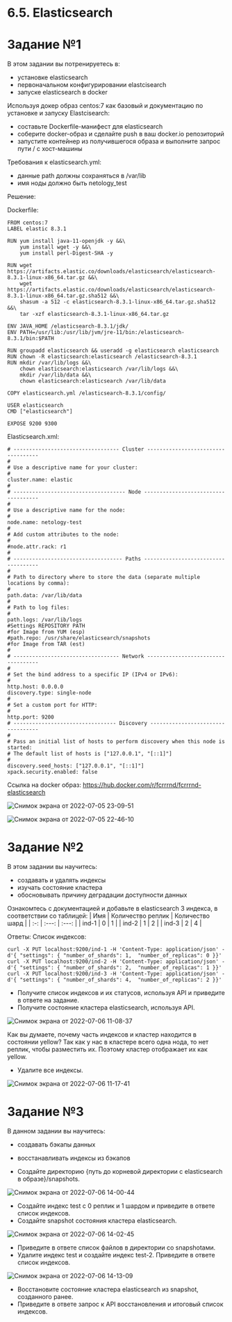 # 6.5. Elasticsearch

# Задание №1

В этом задании вы потренируетесь в:

  -  установке elasticsearch
  -  первоначальном конфигурировании elastcisearch
  -  запуске elasticsearch в docker

Используя докер образ centos:7 как базовый и документацию по установке и запуску Elastcisearch:

  -  составьте Dockerfile-манифест для elasticsearch
  -  соберите docker-образ и сделайте push в ваш docker.io репозиторий
  -  запустите контейнер из получившегося образа и выполните запрос пути / c хост-машины

Требования к elasticsearch.yml:

  -  данные path должны сохраняться в /var/lib
  -  имя ноды должно быть netology_test

Решение:

Dockerfile:

```
FROM centos:7
LABEL elastic 8.3.1

RUN yum install java-11-openjdk -y &&\
    yum install wget -y &&\
    yum install perl-Digest-SHA -y

RUN wget https://artifacts.elastic.co/downloads/elasticsearch/elasticsearch-8.3.1-linux-x86_64.tar.gz &&\
    wget https://artifacts.elastic.co/downloads/elasticsearch/elasticsearch-8.3.1-linux-x86_64.tar.gz.sha512 &&\
    shasum -a 512 -c elasticsearch-8.3.1-linux-x86_64.tar.gz.sha512 &&\
    tar -xzf elasticsearch-8.3.1-linux-x86_64.tar.gz

ENV JAVA_HOME /elasticsearch-8.3.1/jdk/
ENV PATH=/usr/lib:/usr/lib/jvm/jre-11/bin:/elasticsearch-8.3.1/bin:$PATH

RUN groupadd elasticsearch && useradd -g elasticsearch elasticsearch
RUN chown -R elasticsearch:elasticsearch /elasticsearch-8.3.1
RUN mkdir /var/lib/logs &&\
    chown elasticsearch:elasticsearch /var/lib/logs &&\
    mkdir /var/lib/data &&\
    chown elasticsearch:elasticsearch /var/lib/data

COPY elasticsearch.yml /elasticsearch-8.3.1/config/

USER elasticsearch
CMD ["elasticsearch"]

EXPOSE 9200 9300

```

Elasticsearch.xml:
```
# ---------------------------------- Cluster -----------------------------------
#
# Use a descriptive name for your cluster:
#
cluster.name: elastic
#
# ------------------------------------ Node ------------------------------------
#
# Use a descriptive name for the node:
#
node.name: netology-test
#
# Add custom attributes to the node:
#
#node.attr.rack: r1
#
# ----------------------------------- Paths ------------------------------------
#
# Path to directory where to store the data (separate multiple locations by comma):
#
path.data: /var/lib/data
#
# Path to log files:
#
path.logs: /var/lib/logs
#Settings REPOSITORY PATH 
#for Image from YUM (esp)
#path.repo: /usr/share/elasticsearch/snapshots
#for Image from TAR (est)
#  
# ---------------------------------- Network -----------------------------------
#
# Set the bind address to a specific IP (IPv4 or IPv6):
#
http.host: 0.0.0.0
discovery.type: single-node
#
# Set a custom port for HTTP:
#
http.port: 9200
# --------------------------------- Discovery ----------------------------------
#
# Pass an initial list of hosts to perform discovery when this node is started:
# The default list of hosts is ["127.0.0.1", "[::1]"]
#
discovery.seed_hosts: ["127.0.0.1", "[::1]"]
xpack.security.enabled: false
```

Ссылка на docker образ:
https://hub.docker.com/r/fcrrrnd/fcrrrnd-elasticsearch

![Снимок экрана от 2022-07-05 23-09-51](https://user-images.githubusercontent.com/93032289/177408589-8d4055fc-237c-4597-9634-e6058fd4ee8d.png)

![Снимок экрана от 2022-07-05 22-46-10](https://user-images.githubusercontent.com/93032289/177408584-32bcf105-b061-4bc8-a6bf-92bc5920a38b.png)

# Задание №2

В этом задании вы научитесь:

   - создавать и удалять индексы
   - изучать состояние кластера
   - обосновывать причину деградации доступности данных

Ознакомтесь с документацией и добавьте в elasticsearch 3 индекса, в соответствии со таблицей:
| Имя   | Количество реплик | Количество шард  |
| :-:   |   :---:           | :---:            | 
| ind-1 |         0         |        1         | 
| ind-2 |         1         |        2         |
| ind-3 |         2         |        4         |

Ответы:
Список индексов:
```
curl -X PUT localhost:9200/ind-1 -H 'Content-Type: application/json' -d'{ "settings": { "number_of_shards": 1,  "number_of_replicas": 0 }}'
curl -X PUT localhost:9200/ind-2 -H 'Content-Type: application/json' -d'{ "settings": { "number_of_shards": 2,  "number_of_replicas": 1 }}'
curl -X PUT localhost:9200/ind-3 -H 'Content-Type: application/json' -d'{ "settings": { "number_of_shards": 4,  "number_of_replicas": 2 }}'
```
- Получите список индексов и их статусов, используя API и приведите в ответе на задание.
- Получите состояние кластера elasticsearch, используя API.

![Снимок экрана от 2022-07-06 11-08-37](https://user-images.githubusercontent.com/93032289/177502626-3ef7a170-cae3-41c4-bc1b-24b8bbe0f4b1.png)

Как вы думаете, почему часть индексов и кластер находится в состоянии yellow?
Так как у нас в кластере всего одна нода, то нет реплик, чтобы разместить их. Поэтому кластер отображает их как yellow.

- Удалите все индексы.

![Снимок экрана от 2022-07-06 11-17-41](https://user-images.githubusercontent.com/93032289/177503974-d4886349-746d-4dc8-9a11-de91e95fdac8.png)

# Задание №3

В данном задании вы научитесь:

   - создавать бэкапы данных
   - восстанавливать индексы из бэкапов

- Создайте директорию {путь до корневой директории с elasticsearch в образе}/snapshots.

![Снимок экрана от 2022-07-06 14-00-44](https://user-images.githubusercontent.com/93032289/177536734-9e3b733f-1d40-4058-8df8-65934ff25610.png)

- Создайте индекс test с 0 реплик и 1 шардом и приведите в ответе список индексов.
- Создайте snapshot состояния кластера elasticsearch.

![Снимок экрана от 2022-07-06 14-02-45](https://user-images.githubusercontent.com/93032289/177536737-9521f14b-be3b-4395-9097-c7ea553e7d92.png)

- Приведите в ответе список файлов в директории со snapshotами.
- Удалите индекс test и создайте индекс test-2. Приведите в ответе список индексов.

![Снимок экрана от 2022-07-06 14-13-09](https://user-images.githubusercontent.com/93032289/177537787-2473bfa5-222e-40c7-9844-99c9dd2ef188.png)

- Восстановите состояние кластера elasticsearch из snapshot, созданного ранее.
- Приведите в ответе запрос к API восстановления и итоговый список индексов.











